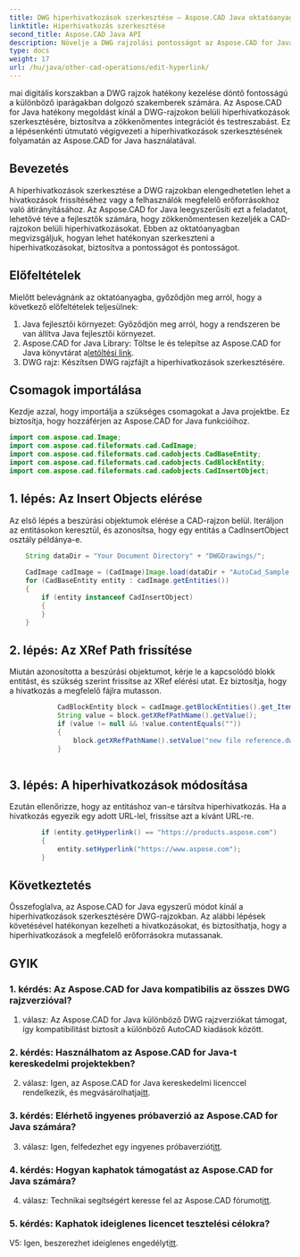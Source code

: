 ```yaml
---
title: DWG hiperhivatkozások szerkesztése – Aspose.CAD Java oktatóanyag
linktitle: Hiperhivatkozás szerkesztése
second_title: Aspose.CAD Java API
description: Növelje a DWG rajzolási pontosságot az Aspose.CAD for Java segítségével. A hiperhivatkozások zökkenőmentes szerkesztése, biztosítva a pontos hivatkozásokat. Próbálja ki most az ingyenes próbaverziót!
type: docs
weight: 17
url: /hu/java/other-cad-operations/edit-hyperlink/
---
```

mai digitális korszakban a DWG rajzok hatékony kezelése döntő fontosságú a különböző iparágakban dolgozó szakemberek számára. Az Aspose.CAD for Java hatékony megoldást kínál a DWG-rajzokon belüli hiperhivatkozások szerkesztésére, biztosítva a zökkenőmentes integrációt és testreszabást. Ez a lépésenkénti útmutató végigvezeti a hiperhivatkozások szerkesztésének folyamatán az Aspose.CAD for Java használatával.

## Bevezetés

A hiperhivatkozások szerkesztése a DWG rajzokban elengedhetetlen lehet a hivatkozások frissítéséhez vagy a felhasználók megfelelő erőforrásokhoz való átirányításához. Az Aspose.CAD for Java leegyszerűsíti ezt a feladatot, lehetővé téve a fejlesztők számára, hogy zökkenőmentesen kezeljék a CAD-rajzokon belüli hiperhivatkozásokat. Ebben az oktatóanyagban megvizsgáljuk, hogyan lehet hatékonyan szerkeszteni a hiperhivatkozásokat, biztosítva a pontosságot és pontosságot.

## Előfeltételek

Mielőtt belevágnánk az oktatóanyagba, győződjön meg arról, hogy a következő előfeltételek teljesülnek:
1. Java fejlesztői környezet: Győződjön meg arról, hogy a rendszeren be van állítva Java fejlesztői környezet.
2.  Aspose.CAD for Java Library: Töltse le és telepítse az Aspose.CAD for Java könyvtárat a[letöltési link](https://releases.aspose.com/cad/java/).
3. DWG rajz: Készítsen DWG rajzfájlt a hiperhivatkozások szerkesztésére.

## Csomagok importálása

Kezdje azzal, hogy importálja a szükséges csomagokat a Java projektbe. Ez biztosítja, hogy hozzáférjen az Aspose.CAD for Java funkcióihoz.

```java
import com.aspose.cad.Image;
import com.aspose.cad.fileformats.cad.CadImage;
import com.aspose.cad.fileformats.cad.cadobjects.CadBaseEntity;
import com.aspose.cad.fileformats.cad.cadobjects.CadBlockEntity;
import com.aspose.cad.fileformats.cad.cadobjects.CadInsertObject;

```

## 1. lépés: Az Insert Objects elérése

Az első lépés a beszúrási objektumok elérése a CAD-rajzon belül. Iteráljon az entitásokon keresztül, és azonosítsa, hogy egy entitás a CadInsertObject osztály példánya-e.

```java
    String dataDir = "Your Document Directory" + "DWGDrawings/";
    
    CadImage cadImage = (CadImage)Image.load(dataDir + "AutoCad_Sample.dwg");
    for (CadBaseEntity entity : cadImage.getEntities())
    {
        if (entity instanceof CadInsertObject)
        {
        }
	}
```

## 2. lépés: Az XRef Path frissítése

Miután azonosította a beszúrási objektumot, kérje le a kapcsolódó blokk entitást, és szükség szerint frissítse az XRef elérési utat. Ez biztosítja, hogy a hivatkozás a megfelelő fájlra mutasson.

```java
			CadBlockEntity block = cadImage.getBlockEntities().get_Item(((CadInsertObject)entity).getName());
            String value = block.getXRefPathName().getValue();
            if (value != null && !value.contentEquals(""))
            {
                block.getXRefPathName().setValue("new file reference.dwg");
            }
    
```

## 3. lépés: A hiperhivatkozások módosítása

Ezután ellenőrizze, hogy az entitáshoz van-e társítva hiperhivatkozás. Ha a hivatkozás egyezik egy adott URL-lel, frissítse azt a kívánt URL-re.

```java
        if (entity.getHyperlink() == "https://products.aspose.com")
        {
            entity.setHyperlink("https://www.aspose.com");
        }
```

## Következtetés

Összefoglalva, az Aspose.CAD for Java egyszerű módot kínál a hiperhivatkozások szerkesztésére DWG-rajzokban. Az alábbi lépések követésével hatékonyan kezelheti a hivatkozásokat, és biztosíthatja, hogy a hiperhivatkozások a megfelelő erőforrásokra mutassanak.

## GYIK

### 1. kérdés: Az Aspose.CAD for Java kompatibilis az összes DWG rajzverzióval?

1. válasz: Az Aspose.CAD for Java különböző DWG rajzverziókat támogat, így kompatibilitást biztosít a különböző AutoCAD kiadások között.

### 2. kérdés: Használhatom az Aspose.CAD for Java-t kereskedelmi projektekben?

 2. válasz: Igen, az Aspose.CAD for Java kereskedelmi licenccel rendelkezik, és megvásárolhatja[itt](https://purchase.aspose.com/buy).

### 3. kérdés: Elérhető ingyenes próbaverzió az Aspose.CAD for Java számára?

 3. válasz: Igen, felfedezhet egy ingyenes próbaverziót[itt](https://releases.aspose.com/).

### 4. kérdés: Hogyan kaphatok támogatást az Aspose.CAD for Java számára?

 4. válasz: Technikai segítségért keresse fel az Aspose.CAD fórumot[itt](https://forum.aspose.com/c/cad/19).

### 5. kérdés: Kaphatok ideiglenes licencet tesztelési célokra?

 V5: Igen, beszerezhet ideiglenes engedélyt[itt](https://purchase.aspose.com/temporary-license/).